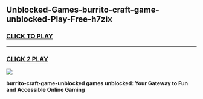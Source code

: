 
## Unblocked-Games-burrito-craft-game-unblocked-Play-Free-h7zix
<h3>
<a href="https://premium76.site?title=burrito-craft-game-unblocked&ref=20M">CLICK TO PLAY</a></h3>
<hr>

<h3>
<a href="https://premium76.site?title=burrito-craft-game-unblocked&ref=20M">CLICK 2 PLAY</a>
  
</h3>

<a href="https://premium76.site?title=burrito-craft-game-unblocked&ref=19M"><img src="https://clearcache.store/games.png"></a>


**burrito-craft-game-unblocked games unblocked: Your Gateway to Fun and Accessible Online Gaming**
